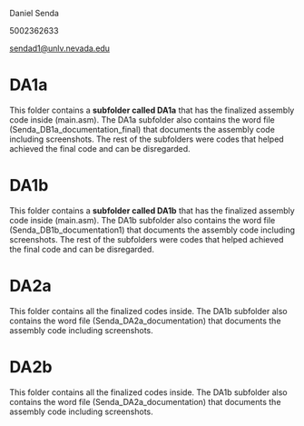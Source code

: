 Daniel Senda

5002362633

sendad1@unlv.nevada.edu

# DA1a
This folder contains a **subfolder called DA1a** that has the finalized assembly code inside (main.asm). The DA1a subfolder also contains the word file (Senda_DB1a_documentation_final) that documents the assembly code including screenshots. The rest of the subfolders were codes that helped achieved the final code and can be disregarded.

# DA1b
This folder contains a **subfolder called DA1b** that has the finalized assembly code inside (main.asm). The DA1b subfolder also contains the word file (Senda_DB1b_documentation1) that documents the assembly code including screenshots. The rest of the subfolders were codes that helped achieved the final code and can be disregarded.

# DA2a
This folder contains all the finalized codes inside. The DA1b subfolder also contains the word file (Senda_DA2a_documentation) that documents the assembly code including screenshots.

# DA2b
This folder contains all the finalized codes inside. The DA1b subfolder also contains the word file (Senda_DA2a_documentation) that documents the assembly code including screenshots.

